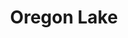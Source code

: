 ---
title: Oregon Lake
picture: oregonLake.jpg
viewer_title: Oregon Lake
thumbnail: oregonLake_t.jpg
alt: Oregon Lake
medium: Oil
width: 40"
height: 30"
---